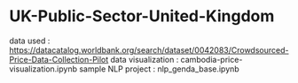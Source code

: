 # UK-Public-Sector-United-Kingdom

data used : https://datacatalog.worldbank.org/search/dataset/0042083/Crowdsourced-Price-Data-Collection-Pilot
data visualization : cambodia-price-visualization.ipynb
sample NLP project  : nlp_genda_base.ipynb
